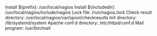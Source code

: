 Install ${prefix}: /usr/local/nagios
Install ${includedir}: /usr/local/nagios/include/nagios
Lock file: /run/nagios.lock
Check result directory: /usr/local/nagios/var/spool/checkresults
Init directory: /lib/systemd/system
Apache conf.d directory: /etc/httpd/conf.d
Mail program: /usr/bin/mail
